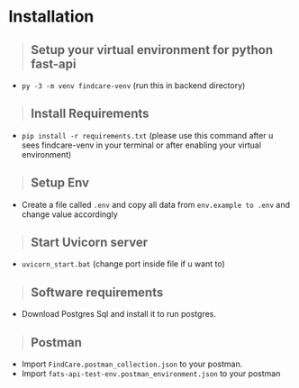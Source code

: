 # Installation

> ## Setup your virtual environment for python fast-api

- `py -3 -m venv findcare-venv` (run this in backend directory)

> ## Install Requirements

- `pip install -r requirements.txt` (please use this command after u sees findcare-venv in your terminal or after enabling your virtual environment)

> ## Setup Env

- Create a file called `.env`  and copy all data from `env.example to .env` and change value accordingly

> ## Start Uvicorn server

- `uvicorn_start.bat` (change port inside file if u want to)

> ## Software requirements

- Download Postgres Sql and install it to run postgres.

> ## Postman

- Import `FindCare.postman_collection.json` to your postman.
- Import `fats-api-test-env.postman_environment.json` to your postman
